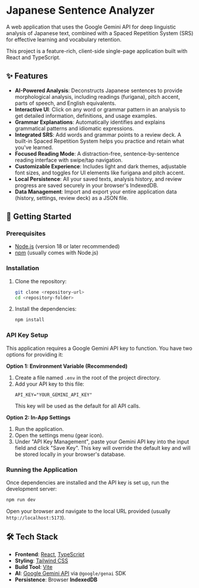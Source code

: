 # Japanese Sentence Analyzer

A web application that uses the Google Gemini API for deep linguistic analysis of Japanese text, combined with a Spaced Repetition System (SRS) for effective learning and vocabulary retention.

This project is a feature-rich, client-side single-page application built with React and TypeScript.

## ✨ Features

-   **AI-Powered Analysis**: Deconstructs Japanese sentences to provide morphological analysis, including readings (furigana), pitch accent, parts of speech, and English equivalents.
-   **Interactive UI**: Click on any word or grammar pattern in an analysis to get detailed information, definitions, and usage examples.
-   **Grammar Explanations**: Automatically identifies and explains grammatical patterns and idiomatic expressions.
-   **Integrated SRS**: Add words and grammar points to a review deck. A built-in Spaced Repetition System helps you practice and retain what you've learned.
-   **Focused Reading Mode**: A distraction-free, sentence-by-sentence reading interface with swipe/tap navigation.
-   **Customizable Experience**: Includes light and dark themes, adjustable font sizes, and toggles for UI elements like furigana and pitch accent.
-   **Local Persistence**: All your saved texts, analysis history, and review progress are saved securely in your browser's IndexedDB.
-   **Data Management**: Import and export your entire application data (history, settings, review deck) as a JSON file.

## 🚀 Getting Started

### Prerequisites

-   [Node.js](https://nodejs.org/) (version 18 or later recommended)
-   [npm](https://www.npmjs.com/) (usually comes with Node.js)

### Installation

1.  Clone the repository:
    ```bash
    git clone <repository-url>
    cd <repository-folder>
    ```

2.  Install the dependencies:
    ```bash
    npm install
    ```

### API Key Setup

This application requires a Google Gemini API key to function. You have two options for providing it:

**Option 1: Environment Variable (Recommended)**

1.  Create a file named `.env` in the root of the project directory.
2.  Add your API key to this file:
    ```
    API_KEY="YOUR_GEMINI_API_KEY"
    ```
    This key will be used as the default for all API calls.

**Option 2: In-App Settings**

1.  Run the application.
2.  Open the settings menu (gear icon).
3.  Under "API Key Management", paste your Gemini API key into the input field and click "Save Key". This key will override the default key and will be stored locally in your browser's database.

### Running the Application

Once dependencies are installed and the API key is set up, run the development server:

```bash
npm run dev
```

Open your browser and navigate to the local URL provided (usually `http://localhost:5173`).

## 🛠️ Tech Stack

-   **Frontend**: [React](https://react.dev/), [TypeScript](https://www.typescriptlang.org/)
-   **Styling**: [Tailwind CSS](https://tailwindcss.com/)
-   **Build Tool**: [Vite](https://vitejs.dev/)
-   **AI**: [Google Gemini API](https://ai.google.dev/) via `@google/genai` SDK
-   **Persistence**: Browser **IndexedDB**